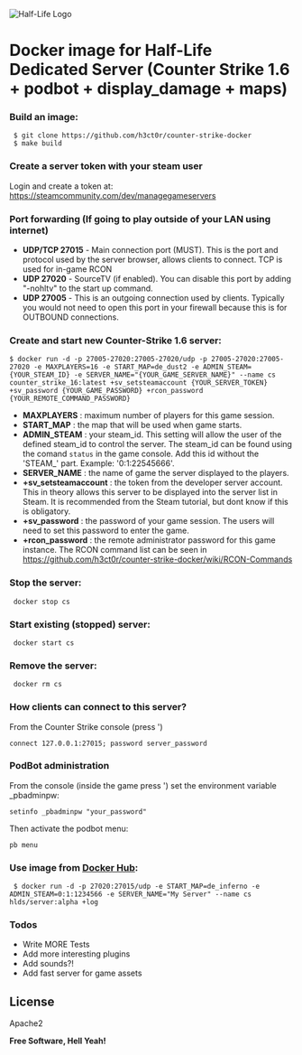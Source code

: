 ![Half-Life Logo](http://files.gamebanana.com/img/ico/sprays/51f5acee815f0.png)

# Docker image for Half-Life Dedicated Server (Counter Strike 1.6 + podbot + display_damage + maps)

### Build an image:

```
 $ git clone https://github.com/h3ct0r/counter-strike-docker
 $ make build
```

### Create a server token with your steam user

Login and create a token at:  https://steamcommunity.com/dev/managegameservers

### Port forwarding (If going to play outside of your LAN using internet)

- **UDP/TCP 27015** - Main connection port (MUST). This is the port and protocol used by the server browser, allows clients to connect. TCP is used for in-game RCON
- **UDP 27020** - SourceTV (if enabled). You can disable this port by adding "-nohltv" to the start up command.
- **UDP 27005** - This is an outgoing connection used by clients. Typically you would not need to open this port in your firewall because this is for OUTBOUND connections.

### Create and start new Counter-Strike 1.6 server:

```
$ docker run -d -p 27005-27020:27005-27020/udp -p 27005-27020:27005-27020 -e MAXPLAYERS=16 -e START_MAP=de_dust2 -e ADMIN_STEAM={YOUR_STEAM_ID} -e SERVER_NAME="{YOUR_GAME_SERVER_NAME}" --name cs counter_strike_16:latest +sv_setsteamaccount {YOUR_SERVER_TOKEN} +sv_password {YOUR_GAME_PASSWORD} +rcon_password {YOUR_REMOTE_COMMAND_PASSWORD}
```

- **MAXPLAYERS** : maximum number of players for this game session.
- **START_MAP** : the map that will be used when game starts.
- **ADMIN_STEAM** : your steam_id. This setting will allow the user of the defined steam_id to control the server. The steam_id can be found using the comand `status` in the game console. Add this id without the 'STEAM_' part. Example: '0:1:22545666'.
- **SERVER_NAME** : the name of game the server displayed to the players.
- **+sv_setsteamaccount** : the token from the developer server account. This in theory allows this server to be displayed into the server list in Steam. It is recommended from the Steam tutorial, but dont know if this is obligatory.
- **+sv_password** : the password of your game session. The users will need to set this password to enter the game.
- **+rcon_password** : the remote administrator password for this game instance. The RCON command list can be seen in https://github.com/h3ct0r/counter-strike-docker/wiki/RCON-Commands

### Stop the server:

```
 docker stop cs
```

### Start existing (stopped) server:

```
 docker start cs
```

### Remove the server:

```
 docker rm cs
```

### How clients can connect to this server?

From the Counter Strike console (press ')
```
connect 127.0.0.1:27015; password server_password
```

### PodBot administration

From the console (inside the game press ') set the environment variable _pbadminpw:

```
setinfo _pbadminpw "your_password"
```

Then activate the podbot menu:

```
pb menu
```

### Use image from [Docker Hub](https://hub.docker.com/r/hlds/server/):

```
 $ docker run -d -p 27020:27015/udp -e START_MAP=de_inferno -e ADMIN_STEAM=0:1:1234566 -e SERVER_NAME="My Server" --name cs hlds/server:alpha +log
```

### Todos

 - Write MORE Tests
 - Add more interesting plugins
 - Add sounds?!
 - Add fast server for game assets

License
----

Apache2


**Free Software, Hell Yeah!**
